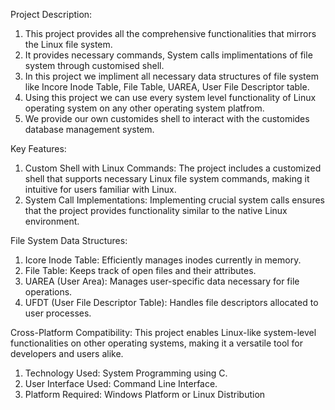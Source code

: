 Project Description:
1. This project provides all the comprehensive functionalities that mirrors the Linux file system.
2. It provides necessary commands, System calls implimentations of file system through customised shell.
3. In this project we impliment all necessary data structures of file system like Incore Inode Table, File Table, UAREA, User File Descriptor table.
4. Using this project we can use every system level functionality of Linux operating system on any other operating system platfrom.
5. We provide our own customides shell to interact with the customides database management system. 

Key Features:
1) Custom Shell with Linux Commands: The project includes a customized shell that supports necessary Linux file system commands, making it intuitive for users familiar with Linux.
2) System Call Implementations: Implementing crucial system calls ensures that the project provides functionality similar to the native Linux environment.

File System Data Structures:
1) Icore Inode Table: Efficiently manages inodes currently in memory.
2) File Table: Keeps track of open files and their attributes.
3) UAREA (User Area): Manages user-specific data necessary for file operations.
4) UFDT (User File Descriptor Table): Handles file descriptors allocated to user processes.
      
Cross-Platform Compatibility: This project enables Linux-like system-level functionalities on other operating systems, making it a versatile tool for developers and users alike.

1)	Technology Used: System Programming using C.
2)	User Interface Used: Command Line Interface.
3)	Platform Required: Windows Platform or Linux Distribution




